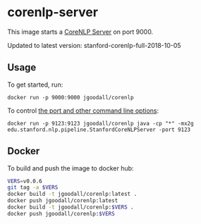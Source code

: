 # corenlp-server

This image starts a [CoreNLP Server](https://stanfordnlp.github.io/CoreNLP/corenlp-server.html) on port 9000.

Updated to latest version: stanford-corenlp-full-2018-10-05

## Usage

To get started, run:

```docker run -p 9000:9000 jgoodall/corenlp```

To control [the port and other command line options](https://stanfordnlp.github.io/CoreNLP/corenlp-server.html):

```docker run -p 9123:9123 jgoodall/corenlp java -cp "*" -mx2g edu.stanford.nlp.pipeline.StanfordCoreNLPServer -port 9123```

## Docker

To build and push the image to docker hub:

```sh
VERS=v0.0.6
git tag -a $VERS
docker build -t jgoodall/corenlp:latest .
docker push jgoodall/corenlp:latest
docker build -t jgoodall/corenlp:$VERS .
docker push jgoodall/corenlp:$VERS
```
